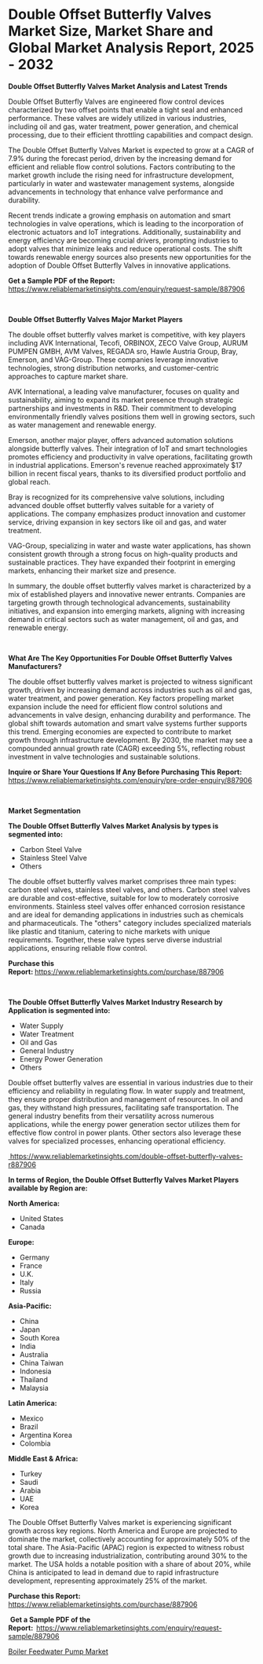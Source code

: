 <p><h1>Double Offset Butterfly Valves Market Size, Market Share and Global Market Analysis Report, 2025 - 2032</h1></p><p><strong>Double Offset Butterfly Valves Market Analysis and Latest Trends</strong></p>
<p><p>Double Offset Butterfly Valves are engineered flow control devices characterized by two offset points that enable a tight seal and enhanced performance. These valves are widely utilized in various industries, including oil and gas, water treatment, power generation, and chemical processing, due to their efficient throttling capabilities and compact design. </p><p>The Double Offset Butterfly Valves Market is expected to grow at a CAGR of 7.9% during the forecast period, driven by the increasing demand for efficient and reliable flow control solutions. Factors contributing to the market growth include the rising need for infrastructure development, particularly in water and wastewater management systems, alongside advancements in technology that enhance valve performance and durability.</p><p>Recent trends indicate a growing emphasis on automation and smart technologies in valve operations, which is leading to the incorporation of electronic actuators and IoT integrations. Additionally, sustainability and energy efficiency are becoming crucial drivers, prompting industries to adopt valves that minimize leaks and reduce operational costs. The shift towards renewable energy sources also presents new opportunities for the adoption of Double Offset Butterfly Valves in innovative applications.</p></p>
<p><strong>Get a Sample PDF of the Report:&nbsp;</strong> <a href="https://www.reliablemarketinsights.com/enquiry/request-sample/887906?utm_campaign=2143&utm_medium=2&utm_source=Github&utm_content=ia&utm_term=18022025&utm_id=double-offset-butterfly-valves">https://www.reliablemarketinsights.com/enquiry/request-sample/887906</a></p>
<p>&nbsp;</p>
<p><strong>Double Offset Butterfly Valves Major Market Players</strong></p>
<p><p>The double offset butterfly valves market is competitive, with key players including AVK International, Tecofi, ORBINOX, ZECO Valve Group, AURUM PUMPEN GMBH, AVM Valves, REGADA sro, Hawle Austria Group, Bray, Emerson, and VAG-Group. These companies leverage innovative technologies, strong distribution networks, and customer-centric approaches to capture market share.</p><p>AVK International, a leading valve manufacturer, focuses on quality and sustainability, aiming to expand its market presence through strategic partnerships and investments in R&D. Their commitment to developing environmentally friendly valves positions them well in growing sectors, such as water management and renewable energy.</p><p>Emerson, another major player, offers advanced automation solutions alongside butterfly valves. Their integration of IoT and smart technologies promotes efficiency and productivity in valve operations, facilitating growth in industrial applications. Emerson's revenue reached approximately $17 billion in recent fiscal years, thanks to its diversified product portfolio and global reach.</p><p>Bray is recognized for its comprehensive valve solutions, including advanced double offset butterfly valves suitable for a variety of applications. The company emphasizes product innovation and customer service, driving expansion in key sectors like oil and gas, and water treatment.</p><p>VAG-Group, specializing in water and waste water applications, has shown consistent growth through a strong focus on high-quality products and sustainable practices. They have expanded their footprint in emerging markets, enhancing their market size and presence.</p><p>In summary, the double offset butterfly valves market is characterized by a mix of established players and innovative newer entrants. Companies are targeting growth through technological advancements, sustainability initiatives, and expansion into emerging markets, aligning with increasing demand in critical sectors such as water management, oil and gas, and renewable energy.</p></p>
<p>&nbsp;</p>
<p><strong>What Are The Key Opportunities For Double Offset Butterfly Valves Manufacturers?</strong></p>
<p><p>The double offset butterfly valves market is projected to witness significant growth, driven by increasing demand across industries such as oil and gas, water treatment, and power generation. Key factors propelling market expansion include the need for efficient flow control solutions and advancements in valve design, enhancing durability and performance. The global shift towards automation and smart valve systems further supports this trend. Emerging economies are expected to contribute to market growth through infrastructure development. By 2030, the market may see a compounded annual growth rate (CAGR) exceeding 5%, reflecting robust investment in valve technologies and sustainable solutions.</p></p>
<p><strong>Inquire or Share Your Questions If Any Before Purchasing This Report:</strong> <a href="https://www.reliablemarketinsights.com/enquiry/pre-order-enquiry/887906?utm_campaign=2143&utm_medium=2&utm_source=Github&utm_content=ia&utm_term=18022025&utm_id=double-offset-butterfly-valves">https://www.reliablemarketinsights.com/enquiry/pre-order-enquiry/887906</a></p>
<p>&nbsp;</p>
<p><strong>Market Segmentation</strong></p>
<p><strong>The Double Offset Butterfly Valves Market Analysis by types is segmented into:</strong></p>
<p><ul><li>Carbon Steel Valve</li><li>Stainless Steel Valve</li><li>Others</li></ul></p>
<p><p>The double offset butterfly valves market comprises three main types: carbon steel valves, stainless steel valves, and others. Carbon steel valves are durable and cost-effective, suitable for low to moderately corrosive environments. Stainless steel valves offer enhanced corrosion resistance and are ideal for demanding applications in industries such as chemicals and pharmaceuticals. The "others" category includes specialized materials like plastic and titanium, catering to niche markets with unique requirements. Together, these valve types serve diverse industrial applications, ensuring reliable flow control.</p></p>
<p><strong>Purchase this Report:&nbsp;</strong><a href="https://www.reliablemarketinsights.com/purchase/887906?utm_campaign=2143&utm_medium=2&utm_source=Github&utm_content=ia&utm_term=18022025&utm_id=double-offset-butterfly-valves">https://www.reliablemarketinsights.com/purchase/887906</a></p>
<p>&nbsp;</p>
<p><strong>The Double Offset Butterfly Valves Market Industry Research by Application is segmented into:</strong></p>
<p><ul><li>Water Supply</li><li>Water Treatment</li><li>Oil and Gas</li><li>General Industry</li><li>Energy Power Generation</li><li>Others</li></ul></p>
<p><p>Double offset butterfly valves are essential in various industries due to their efficiency and reliability in regulating flow. In water supply and treatment, they ensure proper distribution and management of resources. In oil and gas, they withstand high pressures, facilitating safe transportation. The general industry benefits from their versatility across numerous applications, while the energy power generation sector utilizes them for effective flow control in power plants. Other sectors also leverage these valves for specialized processes, enhancing operational efficiency.</p></p>
<p><a href="https://www.reliablemarketinsights.com/double-offset-butterfly-valves-r887906?utm_campaign=2143&utm_medium=2&utm_source=Github&utm_content=ia&utm_term=18022025&utm_id=double-offset-butterfly-valves">&nbsp;https://www.reliablemarketinsights.com/double-offset-butterfly-valves-r887906</a></p>
<p><strong>In terms of Region, the Double Offset Butterfly Valves Market Players available by Region are:</strong></p>
<p>
    <p> <strong> North America: </strong>
        <ul>
            <li>United States</li>
            <li>Canada</li>
        </ul>
        </p> 
    <p> <strong> Europe: </strong>
        <ul>
            <li>Germany</li>
            <li>France</li>
            <li>U.K.</li>
            <li>Italy</li>
            <li>Russia</li>
        </ul>
        </p> 
    <p> <strong> Asia-Pacific: </strong>
        <ul>
            <li>China</li>
            <li>Japan</li>
            <li>South Korea</li>
            <li>India</li>
            <li>Australia</li>
            <li>China Taiwan</li>
            <li>Indonesia</li>
            <li>Thailand</li>
            <li>Malaysia</li>
        </ul>
        </p> 
    <p> <strong> Latin America: </strong>
        <ul>
            <li>Mexico</li>
            <li>Brazil</li>
            <li>Argentina Korea</li>
            <li>Colombia</li>
        </ul>
        </p> 
    <p> <strong> Middle East & Africa: </strong>
        <ul>
            <li>Turkey</li>
            <li>Saudi</li>
            <li>Arabia</li>
            <li>UAE</li>
            <li>Korea</li>
        </ul>
    </p>
    </p>
<p><p>The Double Offset Butterfly Valves market is experiencing significant growth across key regions. North America and Europe are projected to dominate the market, collectively accounting for approximately 50% of the total share. The Asia-Pacific (APAC) region is expected to witness robust growth due to increasing industrialization, contributing around 30% to the market. The USA holds a notable position with a share of about 20%, while China is anticipated to lead in demand due to rapid infrastructure development, representing approximately 25% of the market.</p></p>
<p><strong>Purchase this Report: </strong><a href="https://www.reliablemarketinsights.com/purchase/887906?utm_campaign=2143&utm_medium=2&utm_source=Github&utm_content=ia&utm_term=18022025&utm_id=double-offset-butterfly-valves">https://www.reliablemarketinsights.com/purchase/887906</a></p>
<p>&nbsp;<strong>Get a Sample PDF of the Report:&nbsp;&nbsp;</strong><a href="https://www.reliablemarketinsights.com/enquiry/request-sample/887906?utm_campaign=2143&utm_medium=2&utm_source=Github&utm_content=ia&utm_term=18022025&utm_id=double-offset-butterfly-valves">https://www.reliablemarketinsights.com/enquiry/request-sample/887906</a></p>
<p><strong></strong></p>
<p><p><a href="https://github.com/NargisHussain75/Market-Research-Report-List-1/blob/main/boiler-feedwater-pump-market.md?utm_campaign=2143&utm_medium=2&utm_source=Github&utm_content=ia&utm_term=18022025&utm_id=double-offset-butterfly-valves">Boiler Feedwater Pump Market</a></p></p>
